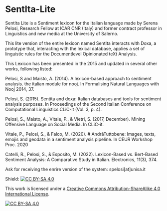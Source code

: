 # SentIta-Lite
SentIta Lite is a Sentiment lexicon for the Italian language made by Serena Pelosi, Research Fellow at ICAR CNR (Italy) and former contract professor in Linguistics and new media at the University of Salerno.

This lite version of the entire lexicon named SentIta interacts with Doxa, a prototype that, interacting with the lexical database, applies a set of linguistic rules for the Documentlevel Opinionated teXt Analysis.

This Lexicon has been presented in the 2015 and updated in several other works, following listed:

Pelosi, S and Maisto, A.  (2014). A lexicon-based approach to sentiment analysis. the italian module for nooj. In Formalising Natural Languages with Nooj 2014, 37.

Pelosi, S. (2015). Sentita and doxa: Italian databases and tools for sentiment analysis purposes. In Proceedings of the Second Italian Conference on Computational Linguistics CLiC-it (Vol. 3, p. 4).

Pelosi, S., Maisto, A., Vitale, P., & Vietri, S. (2017, December). Mining Offensive Language on Social Media. In CLiC-it.

Vitale, P., Pelosi, S., & Falco, M. (2020). # AndràTuttobene: Images, texts, emojis and geodata in a sentiment analysis pipeline. In CEUR Workshop Proc. 2020

Catelli, R., Pelosi, S., & Esposito, M. (2022). Lexicon-Based vs. Bert-Based Sentiment Analysis: A Comparative Study in Italian. Electronics, 11(3), 374.

Ask for receiving the enrire version of the system: spelosi[at]unisa.it





Shield: [![CC BY-SA 4.0][cc-by-sa-shield]][cc-by-sa]

This work is licensed under a
[Creative Commons Attribution-ShareAlike 4.0 International License][cc-by-sa].

[![CC BY-SA 4.0][cc-by-sa-image]][cc-by-sa]

[cc-by-sa]: http://creativecommons.org/licenses/by-sa/4.0/
[cc-by-sa-image]: https://licensebuttons.net/l/by-sa/4.0/88x31.png
[cc-by-sa-shield]: https://img.shields.io/badge/License-CC%20BY--SA%204.0-lightgrey.svg
